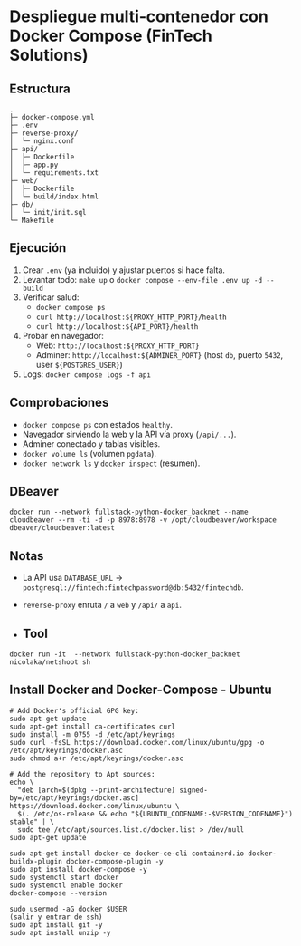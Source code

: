 # Despliegue multi‑contenedor con Docker Compose (FinTech Solutions)

## Estructura
```
.
├─ docker-compose.yml
├─ .env
├─ reverse-proxy/
│  └─ nginx.conf
├─ api/
│  ├─ Dockerfile
│  ├─ app.py
│  └─ requirements.txt
├─ web/
│  ├─ Dockerfile
│  └─ build/index.html
├─ db/
│  └─ init/init.sql
└─ Makefile
```

## Ejecución
1. Crear `.env` (ya incluido) y ajustar puertos si hace falta.
2. Levantar todo: `make up` o `docker compose --env-file .env up -d --build`
3. Verificar salud:
   - `docker compose ps`
   - `curl http://localhost:${PROXY_HTTP_PORT}/health`
   - `curl http://localhost:${API_PORT}/health`
4. Probar en navegador:
   - Web: `http://localhost:${PROXY_HTTP_PORT}`
   - Adminer: `http://localhost:${ADMINER_PORT}` (host `db`, puerto `5432`, user `${POSTGRES_USER}`)
5. Logs: `docker compose logs -f api`

## Comprobaciones
- `docker compose ps` con estados `healthy`.
- Navegador sirviendo la web y la API vía proxy (`/api/...`).
- Adminer conectado y tablas visibles.
- `docker volume ls` (volumen `pgdata`).
- `docker network ls` y `docker inspect` (resumen).

## DBeaver
```
docker run --network fullstack-python-docker_backnet --name cloudbeaver --rm -ti -d -p 8978:8978 -v /opt/cloudbeaver/workspace dbeaver/cloudbeaver:latest
```

## Notas
- La API usa `DATABASE_URL` -> `postgresql://fintech:fintechpassword@db:5432/fintechdb`.
- `reverse-proxy` enruta `/` a `web` y `/api/` a `api`.

- ## Tool
```
docker run -it  --network fullstack-python-docker_backnet nicolaka/netshoot sh
```

## Install Docker and Docker-Compose - Ubuntu
```
# Add Docker's official GPG key:
sudo apt-get update
sudo apt-get install ca-certificates curl
sudo install -m 0755 -d /etc/apt/keyrings
sudo curl -fsSL https://download.docker.com/linux/ubuntu/gpg -o /etc/apt/keyrings/docker.asc
sudo chmod a+r /etc/apt/keyrings/docker.asc

# Add the repository to Apt sources:
echo \
  "deb [arch=$(dpkg --print-architecture) signed-by=/etc/apt/keyrings/docker.asc] https://download.docker.com/linux/ubuntu \
  $(. /etc/os-release && echo "${UBUNTU_CODENAME:-$VERSION_CODENAME}") stable" | \
  sudo tee /etc/apt/sources.list.d/docker.list > /dev/null
sudo apt-get update
```

```
sudo apt-get install docker-ce docker-ce-cli containerd.io docker-buildx-plugin docker-compose-plugin -y
sudo apt install docker-compose -y
sudo systemctl start docker
sudo systemctl enable docker
docker-compose --version
```

```
sudo usermod -aG docker $USER
(salir y entrar de ssh)
sudo apt install git -y
sudo apt install unzip -y
```

